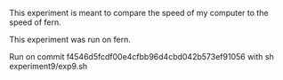 This experiment is meant to compare the speed of my computer to the speed of fern.

This experiment was run on fern.

Run on commit f4546d5fcdf00e4cfbb96d4cbd042b573ef91056 
with sh experiment9/exp9.sh

